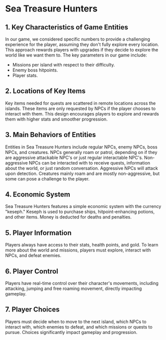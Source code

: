 # Sea Treasure Hunters

## 1. Key Characteristics of Game Entities

In our game, we considered specific numbers to provide a challenging experience for the player, assuming they don't fully explore every location. This approach rewards players with upgrades if they decide to explore the world like we want them to. The key parameters in our game include:
- Missions per island with respect to their difficulty.
- Enemy boss hitpoints.
- Player stats.

## 2. Locations of Key Items

Key items needed for quests are scattered in remote locations across the islands. These items are only requested by NPCs if the player chooses to interact with them. This design encourages players to explore and rewards them with higher stats and smoother progression.

## 3. Main Behaviors of Entities

Entities in Sea Treasure Hunters include regular NPCs, enemy NPCs, boss NPCs, and creatures. NPCs generally roam or patrol, depending on if they are aggressive attackable NPC's or just regular interactable NPC's. Non-aggressive NPCs can be interacted with to receive quests, information about the world, or just random conversation. Aggressive NPCs will attack upon detection. Creatures mainly roam and are mostly non-aggressive, but some can pose a challenge to the player.

## 4. Economic System

Sea Treasure Hunters features a simple economic system with the currency "keseph." Keseph is used to purchase ships, hitpoint-enhancing potions, and other items. Money is deducted for deaths and penalties.

## 5. Player Information

Players always have access to their stats, health points, and gold. To learn more about the world and missions, players must explore, interact with NPCs, and defeat enemies.

## 6. Player Control

Players have real-time control over their character's movements, including attacking, jumping and free roaming movement, directly impacting gameplay.

## 7. Player Choices

Players must decide when to move to the next island, which NPCs to interact with, which enemies to defeat, and which missions or quests to pursue. Choices significantly impact gameplay and progression.

